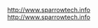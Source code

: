 <sparrow>http://www.sparrowtech.info<sparrow>
</br>
<radiofreak>http://www.sparrowtech.info<radiofreak>
